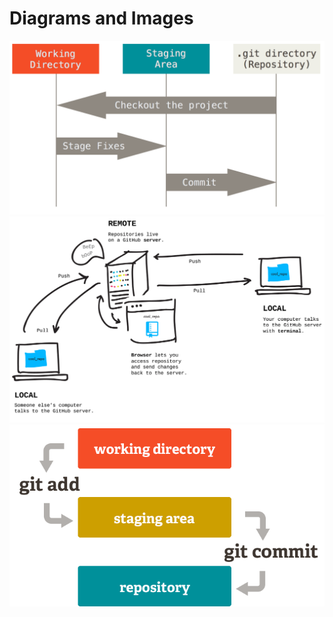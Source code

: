 # Diagrams and Images

![alt text](https://raw.githubusercontent.com/jsa4000/Getting-Started-GitHub/master/IMAGES_DIAGRAM_WORKFLOW/areas.png "Git Workflow")
![alt text](https://raw.githubusercontent.com/jsa4000/Getting-Started-GitHub/master/IMAGES_DIAGRAM_WORKFLOW/git_remotes.png "Git Workflow")
![alt text](https://raw.githubusercontent.com/jsa4000/Getting-Started-GitHub/master/IMAGES_DIAGRAM_WORKFLOW/index1%402x.png "Git Workflow")
